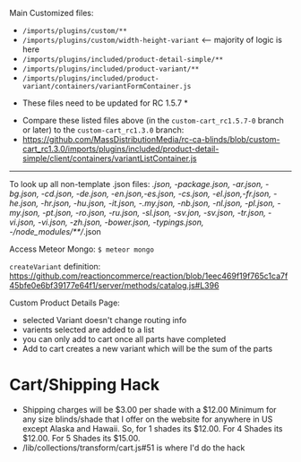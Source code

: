 Main Customized files:
- `/imports/plugins/custom/**`
 - `/imports/plugins/custom/width-height-variant`  <-- majority of logic is here
- `/imports/plugins/included/product-detail-simple/**`
- `/imports/plugins/included/product-variant/**`
 - `/imports/plugins/included/product-variant/containers/variantFormContainer.js `

 * These files need to be updated for RC 1.5.7 *
 - Compare these listed files above (in the `custom-cart_rc1.5.7-0` branch or later) to the `custom-cart_rc1.3.0` branch:
  - https://github.com/MassDistributionMedia/rc-ca-blinds/blob/custom-cart_rc1.3.0/imports/plugins/included/product-detail-simple/client/containers/variantListContainer.js


_ _ _


To look up all non-template .json files:
*.json, -package.json, -ar.json, -bg.json, -cd.json, -de.json, -en.json,-es.json, -cs.json, -el.json,-fr.json, -he.json, -hr.json, -hu.json, -it.json, -.my.json, -nb.json, -nl.json, -pl.json, -my.json, -pt.json, -ro.json, -ru.json, -sl.json, -sv.jon, -sv.json, -tr.json, -vi.json, -vi.json, -zh.json, -bower.json, -typings.json, -/node_modules/**/*.json


Access Meteor Mongo:
`$ meteor mongo`


`createVariant` definition:
https://github.com/reactioncommerce/reaction/blob/1eec469f19f765c1ca7f45bfe0e6bf39177e64f1/server/methods/catalog.js#L396


Custom Product Details Page:
- selected Variant doesn't change routing info
- varients selected are added to a list
- you can only add to cart once all parts have completed
- Add to cart creates a new variant which will be the sum of the parts


# Cart/Shipping Hack
- Shipping charges will be $3.00 per shade with a $12.00 Minimum for any size blinds/shade that I offer on the website for anywhere in US except Alaska and Hawaii.
So, for 1 shades its $12.00.  For 4 Shades its $12.00.  For 5 Shades its $15.00.
- /lib/collections/transform/cart.js#51 is where I'd do the hack
